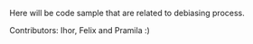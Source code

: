 Here will be code sample that are related to debiasing process.

Contributors: Ihor, Felix and Pramila :)

